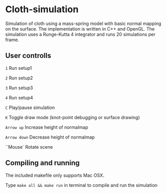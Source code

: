 # Cloth-simulation
Simulation of cloth using a mass-spring model with basic normal mapping on the surface. The implementation is written in C++ and OpenGL. The simulation uses a Runge-Kutta 4 integrator and runs 20 simulations per frame.

## User controlls

``1`` Run setup1

``2`` Run setup2

``3`` Run setup3

``4`` Run setup4

``C`` Play/pause simulation

``K`` Toggle draw mode (knot-point debugging or surface drawing)

``Arrow up`` Increase height of normalmap

``Arrow down`` Decrease height of normalmap

``Mouse` Rotate scene

## Compiling and running

The included makefile only supports Mac OSX.

Type ``make all && make run`` in terminal to compile and run the simulation